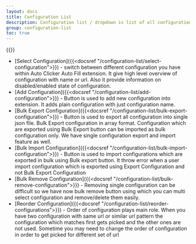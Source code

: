 ```yaml
---
layout: docs
title: Configuration List
description: Configuration list / dropdown is list of all configuration you have within extension. you can see all the list with its name or by there URL . it also have information like if the configuration is disabled or not.
group: configuration-list
toc: true
---
```



{{<img configuration-list-with-options.png>}}

- [Select Configuration]({{<docsref "/configuration-list/select-configuration">}}) - switch between different configuration you have within Auto Clicker Auto Fill extension. It give high level overview of configuration with name or url. Also it provide information on disabled/enabled state of configuration.
- [Add Configuration]({{<docsref "/configuration-list/add-configuration">}}) - Button is used to add new configuration into extension. It adds plain configuration with just configuration name. 
- [Bulk Export Configuration]({{<docsref "/configuration-list/bulk-export-configuration">}}) - Button is used to export all configuration into single json file. Bulk Export configuration in array format. Configuration which are exported using Bulk Export button can be imported as bulk configuration only. We have single configuration export and import feature as well. 
- [Bulk Import Configuration]({{<docsref "/configuration-list/bulk-import-configuration">}}) - Button is used to import configurations which are exported in bulk using Bulk export button. It throw error when a user import configuration which is exported using Export Configuration and not Bulk Export Configuration
- [Bulk Remove Configuration]({{<docsref "/configuration-list/bulk-remove-configuration">}}) - Removing single configuration can be difficult so we have now bulk remove button using which you can multi select configuration and remove/delete them easily.
- [Reorder Configuration]({{<docsref "/configuration-list/reorder-configurations">}}) - Order of configuration plays main role. When you have two configuration with same url or similar url pattern the configuration which matches first gets picked and the other ones are not used. Sometime you may need to change the order of configuration in order to get picked for different set of url